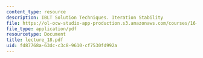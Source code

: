 ```yaml
---
content_type: resource
description: IBLT Solution Techniques. Iteration Stability
file: https://ol-ocw-studio-app-production.s3.amazonaws.com/courses/16-13-aerodynamics-of-viscous-fluids-fall-2003/fd87768a63dcc3c89610cf7530fd992a_lecture_18.pdf
file_type: application/pdf
resourcetype: Document
title: lecture_18.pdf
uid: fd87768a-63dc-c3c8-9610-cf7530fd992a
---
```

